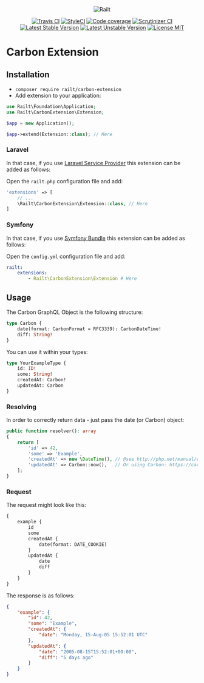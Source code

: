<p align="center">
    <img src="https://railt.org/img/logo-dark.svg" alt="Railt" />
</p>

<p align="center">
    <a href="https://travis-ci.org/railt/carbon-extension"><img src="https://travis-ci.org/railt/carbon-extension.svg?branch=master" alt="Travis CI" /></a>
    <a href="https://styleci.io/repos/130360795?branch=master"><img src="https://styleci.io/repos/130360795/shield?b=master" alt="StyleCI" /></a>
    <a href="https://scrutinizer-ci.com/g/railt/carbon-extension/?branch=master"><img src="https://scrutinizer-ci.com/g/railt/carbon-extension/badges/coverage.png?b=master" alt="Code coverage" /></a>
    <a href="https://scrutinizer-ci.com/g/railt/carbon-extension/?branch=master"><img src="https://scrutinizer-ci.com/g/railt/carbon-extension/badges/quality-score.png?b=master" alt="Scrutinizer CI" /></a>
    <a href="https://packagist.org/packages/railt/carbon-extension"><img src="https://poser.pugx.org/railt/carbon-extension/version" alt="Latest Stable Version"></a>
    <a href="https://packagist.org/packages/railt/carbon-extension"><img src="https://poser.pugx.org/railt/carbon-extension/v/unstable" alt="Latest Unstable Version"></a>
    <a href="https://raw.githubusercontent.com/railt/carbon-extension/master/LICENSE"><img src="https://poser.pugx.org/railt/carbon-extension/license" alt="License MIT"></a>
</p>

# Carbon Extension

## Installation

- `composer require railt/carbon-extension`
- Add extension to your application:

```php
use Railt\Foundation\Application;
use Railt\CarbonExtension\Extension;

$app = new Application();

$app->extend(Extension::class); // Here
```

### Laravel

In that case, if you use [Laravel Service Provider](https://github.com/railt/laravel-provider) 
this extension can be added as follows:

Open the `railt.php` configuration file and add:

```php
'extensions' => [
    // ...
    \Railt\CarbonExtension\Extension::class, // Here
]
```

### Symfony

In that case, if you use [Symfony Bundle](https://github.com/railt/symfony-bundle) 
this extension can be added as follows:

Open the `config.yml` configuration file and add:

```yml
railt:
    extensions:
        - Railt\CarbonExtension\Extension # Here
```

## Usage

The Carbon GraphQL Object is the following structure:

```graphql
type Carbon {
    date(format: CarbonFormat = RFC3339): CarbonDateTime!
    diff: String!
}
```

You can use it within your types:

```graphql
type YourExampleType {
    id: ID!
    some: String!
    createdAt: Carbon!
    updatedAt: Carbon
}
```

### Resolving

In order to correctly return data - just pass the date (or Carbon) object:

```php
public function resolver(): array
{
    return [
        'id' => 42,
        'some' => 'Example',
        'createdAt' => new \DateTime(), // @see http://php.net/manual/en/class.datetime.php
        'updatedAt' => Carbon::now(),   // Or using Carbon: https://carbon.nesbot.com/docs/
    ];
}
```

### Request

The request might look like this:

```graphql
{
    example {
        id
        some
        createdAt {
            date(format: DATE_COOKIE)
        }
        updatedAt {
            date
            diff
        }
    }
}
```

The response is as follows:

```json
{
    "example": {
        "id": 42,
        "some": "Example",
        "createdAt": {
            "date": "Monday, 15-Aug-05 15:52:01 UTC"
        },
        "updatedAt": {
            "date": "2005-08-15T15:52:01+00:00",
            "diff": "5 days ago"
        }
    }
}
```
